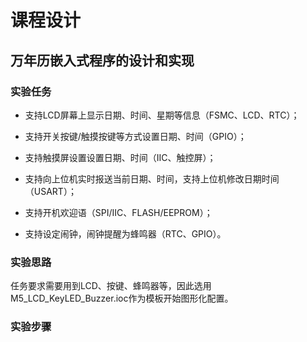 # 课程设计

## 万年历嵌入式程序的设计和实现

### 实验任务

- 支持LCD屏幕上显示日期、时间、星期等信息（FSMC、LCD、RTC）；

- 支持开关按键/触摸按键等方式设置日期、时间（GPIO）；
- 支持触摸屏设置设置日期、时间（IIC、触控屏）；
- 支持向上位机实时报送当前日期、时间，支持上位机修改日期时间（USART）；
- 支持开机欢迎语（SPI/IIC、FLASH/EEPROM）；
- 支持设定闹钟，闹钟提醒为蜂鸣器（RTC、GPIO）。

### 实验思路

任务要求需要用到LCD、按键、蜂鸣器等，因此选用M5_LCD_KeyLED_Buzzer.ioc作为模板开始图形化配置。

### 实验步骤

